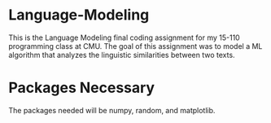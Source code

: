 # Language-Modeling
This is the Language Modeling final coding assignment for my 15-110 programming class at CMU. The goal of this assignment was to model a ML algorithm that analyzes the linguistic similarities between two texts. 
 
# Packages Necessary
The packages needed will be numpy, random, and matplotlib.
